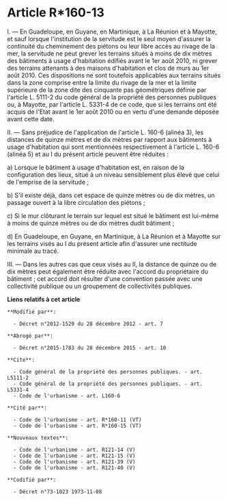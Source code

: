 # Article R*160-13

I. ― En Guadeloupe, en Guyane, en Martinique, à La Réunion et à Mayotte, et sauf lorsque l'institution de la servitude est le
seul moyen d'assurer la continuité du cheminement des piétons ou leur libre accès au rivage de la mer, la servitude ne peut
grever les terrains situés à moins de dix mètres des bâtiments à usage d'habitation édifiés avant le 1er août 2010, ni grever
des terrains attenants à des maisons d'habitation et clos de murs au 1er août 2010. Ces dispositions ne sont toutefois
applicables aux terrains situés dans la zone comprise entre la limite du rivage de la mer et la limite supérieure de la zone
dite des cinquante pas géométriques définie par l'article L. 5111-2 du code général de la propriété des personnes publiques
ou, à Mayotte, par l'article L. 5331-4 de ce code, que si les terrains ont été acquis de l'Etat avant le 1er août 2010 ou en
vertu d'une demande déposée avant cette date. 

II. ― Sans préjudice de l'application de l'article L. 160-6 (alinéa 3), les distances de quinze mètres et de dix mètres par
rapport aux bâtiments à usage d'habitation qui sont mentionnées respectivement à l'article L. 160-6 (alinéa 5) et au I du
présent article peuvent être réduites : 

a) Lorsque le bâtiment à usage d'habitation est, en raison de la configuration des lieux, situé à un niveau sensiblement plus
élevé que celui de l'emprise de la servitude ; 

b) S'il existe déjà, dans cet espace de quinze mètres ou de dix mètres, un passage ouvert à la libre circulation des
piétons ; 

c) Si le mur clôturant le terrain sur lequel est situé le bâtiment est lui-même à moins de quinze mètres ou de dix mètres
dudit bâtiment ; 

d) En Guadeloupe, en Guyane, en Martinique, à La Réunion et à Mayotte sur les terrains visés au I du présent article afin
d'assurer une rectitude minimale au tracé. 

III. ― Dans les autres cas que ceux visés au II, la distance de quinze ou de dix mètres peut également être réduite avec
l'accord du propriétaire du bâtiment ; cet accord doit résulter d'une convention passée avec une collectivité publique ou un
groupement de collectivités publiques.

**Liens relatifs à cet article**

	**Modifié par**:

	  - Décret n°2012-1529 du 28 décembre 2012 - art. 7

	**Abrogé par**:

	  - Décret n°2015-1783 du 28 décembre 2015 - art. 10

	**Cite**:

	  - Code général de la propriété des personnes publiques. - art. L5111-2
	  - Code général de la propriété des personnes publiques. - art. L5331-4
	  - Code de l'urbanisme - art. L160-6

	**Cité par**:

	  - Code de l'urbanisme - art. R*160-11 (VT)
	  - Code de l'urbanisme - art. R*160-15 (VT)

	**Nouveaux textes**:

	  - Code de l'urbanisme - art. R121-14 (V)
	  - Code de l'urbanisme - art. R121-15 (V)
	  - Code de l'urbanisme - art. R121-39 (V)
	  - Code de l'urbanisme - art. R121-40 (V)

	**Codifié par**:

	  - Décret n°73-1023 1973-11-08
